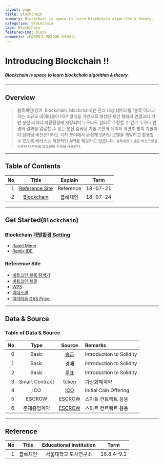 ```yaml
---
layout: page
title: Blockchain
summary: Blockchain is space to learn blockchain algorithm & theory. 
categories: Blockchain
tags: Blockchain
featured-img: block
comments: 서울대학교 빅데이터 아카데미
---
```


# Introducing Blockchain !!

#####  Blockchain is space to learn blockchain algorithm & theory. 

---

## Overview

> 블록체인(영어: Blockchain, blockchain)은 관리 대상 데이터를 '블록'이라고 하는 소규모 데이터들이 P2P 방식을 기반으로 생성된 체인 형태의 연결고리 기반 분산 데이터 저장환경에 저장되어 누구라도 임의로 수정할 수 없고 누구나 변경의 결과를 열람할 수 있는 분산 컴퓨팅 기술 기반의 데이터 위변조 방지 기술이다
> 딥러닝 비전문가라도 각자 분야에서 손쉽게 딥러닝 모델을 개발하고 활용할 수 있도록 케라스는 직관적인 API를 제공하고 있습니다.
> <small> 블록체인 기술은 비트코인을 비롯한 대부분의 암호화폐 거래에 사용된다. </small>

---

## Table of Contents

|No|Title|Explain|Term|
|-:|:--:|:-:|:--:|
|1|[Reference Site](#site)|Reference|18-07-21|
|2|[Blockchain](#block)|블록체인|18-07-24|

---

## Get Started(`Blockchain`)

### Blockchain [개발환경 Setting](https://tensorflow.blog/2018/04/25/pytorch-0-4-0-release)

* [Rapid Miner](http://www.rapidminer.co.kr/rapidminer-studio)
* [Remix IDE](https://remix.ethereum.org)

### Reference Site

* [비트코인 블록 탐색기](https://www.blockchain.com/explorer)
* [비트코인 체굴](https://bitnodes.earn.com/nodes/live-map/)
* [WPS](https://www.wps.com/office-free)
* [이더스캔](https://etherscan.io/)
* [이더리움 GAS Price](https://ethgasstation.info/)

---

## Data & Source

### Table of Data & Source

|No|Type|Source|Remarks|
|-:|:-:|:-:|:--|
|0|Basic|[송금](/_pages/Blockchain/src/2018-07-24-UDSL-solidity-remit)|Introduction to Solidity|
|1|Basic|[경매](/_pages/Blockchain/src/2018-07-24-UDSL-solidity-auction)|Introduction to Solidity|
|2|Basic|[투표](/_pages/Blockchain/src/2018-07-24-UDSL-solidity-vote)|Introduction to Solidity|
|3|Smart Contract|[token](/_pages/Blockchain/src/2018-07-24-UDSL-solidity-token)|가상화폐계약|
|4|ICO|[ICO](/_pages/Blockchain/src/2018-07-24-UDSL-solidity-ICO)|Initial Coin Offering|
|5|ESCROW|[ESCROW](/_pages/Blockchain/src/2018-07-24-UDSL-solidity-ICO)|스마트 컨트랙트 응용|
|6|존재증명계약|[ESCROW](/_pages/Blockchain/src/2018-07-24-UDSL-solidity-ICO)|스마트 컨트랙트 응용|

---

## Reference

|No|Title|Educational Institution|Term|
|-:|:--:|:-:|:--:|
|1|블록체인|서울대학교 도시연구소|18.8.4~9.1|